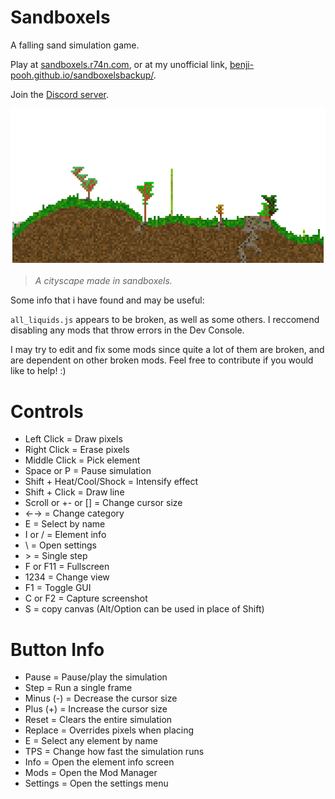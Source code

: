 # Sandboxels
A falling sand simulation game.

Play at [sandboxels.r74n.com](https://sandboxels.r74n.com/), or at my unofficial link, [benji-pooh.github.io/sandboxelsbackup/](https://benji-pooh.github.io/sandboxelsbackup/).

Join the [Discord server](https://discord.com/invite/ejUc6YPQuS).

![A cityscape made in sandboxels](https://github.com/benji-pooh/sandboxels-unnofficial/blob/main/icons/wallpaper-old.png?raw=true)
> *A cityscape made in sandboxels.*


 Some info that i have found and may be useful:

 `all_liquids.js` appears to be broken, as well as some others. I reccomend disabling any mods that throw errors in the Dev Console.
 
 I may try to edit and fix some mods since quite a lot of them are broken, and are dependent on other broken mods. Feel free to contribute if you would like to help! :)
 
# Controls
 * Left Click = Draw pixels
 * Right Click = Erase pixels
 * Middle Click = Pick element
 * Space or P = Pause simulation
 * Shift + Heat/Cool/Shock = Intensify effect
 * Shift + Click = Draw line
 * Scroll or +- or [] = Change cursor size
 * ←→ = Change category
 * E = Select by name
 * I or / = Element info
 * \ = Open settings
 * &gt; = Single step
 * F or F11 = Fullscreen
 * 1234 = Change view
 * F1 = Toggle GUI
 * C or F2 = Capture screenshot
 * S = copy canvas
(Alt/Option can be used in place of Shift)

# Button Info
 * Pause           =  Pause/play the simulation
 * Step            =  Run a single frame
 * Minus (-)       =  Decrease the cursor size
 * Plus  (+)       =  Increase the cursor size
 * Reset           =  Clears the entire simulation
 * Replace         =  Overrides pixels when placing
 * E               =  Select any element by name
 * TPS             =  Change how fast the simulation runs
 * Info            =  Open the element info screen
 * Mods            =  Open the Mod Manager
 * Settings        =  Open the settings menu
